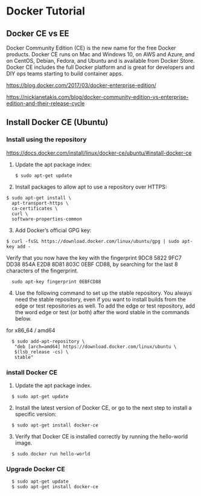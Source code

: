 # Docker Tutorial


## Docker CE vs EE

Docker Community Edition (CE) is the new name for the free Docker products. Docker CE runs on Mac and Windows 10, on AWS and Azure, and on CentOS, Debian, Fedora, and Ubuntu and is available from Docker Store. Docker CE includes the full Docker platform and is great for developers and DIY ops teams starting to build container apps.


https://blog.docker.com/2017/03/docker-enterprise-edition/

https://nickjanetakis.com/blog/docker-community-edition-vs-enterprise-edition-and-their-release-cycle

## Install Docker CE (Ubuntu)

### Install using the repository

https://docs.docker.com/install/linux/docker-ce/ubuntu/#install-docker-ce

1. Update the apt package index:
    ```
    $ sudo apt-get update
    ```

2. Install packages to allow apt to use a repository over HTTPS:
  
  ```
  $ sudo apt-get install \
    apt-transport-https \
    ca-certificates \
    curl \
    software-properties-common
  ```
    
3. Add Docker’s official GPG key:

  ```
  $ curl -fsSL https://download.docker.com/linux/ubuntu/gpg | sudo apt-key add -
  
  ```
  
Verify that you now have the key with the fingerprint 9DC8 5822 9FC7 DD38 854A E2D8 8D81 803C 0EBF CD88, by searching for the last 8 characters of the fingerprint.

```
  sudo apt-key fingerprint 0EBFCD88
  ```
  
4. Use the following command to set up the stable repository. You always need the stable repository, even if you want to install builds from the edge or test repositories as well. To add the edge or test repository, add the word edge or test (or both) after the word stable in the commands below.

for x86_64 / amd64
```
  $ sudo add-apt-repository \
   "deb [arch=amd64] https://download.docker.com/linux/ubuntu \
   $(lsb_release -cs) \
   stable"
   ```
   
### install Docker CE

1. Update the apt package index.
```
  $ sudo apt-get update
  ```
  
2. Install the latest version of Docker CE, or go to the next step to install a specific version:

```
  $ sudo apt-get install docker-ce
  ```
  
3. Verify that Docker CE is installed correctly by running the hello-world image.
```
  $ sudo docker run hello-world
  ```
   
### Upgrade Docker CE
```
  $ sudo apt-get update
  $ sudo apt-get install docker-ce
  ```
  

